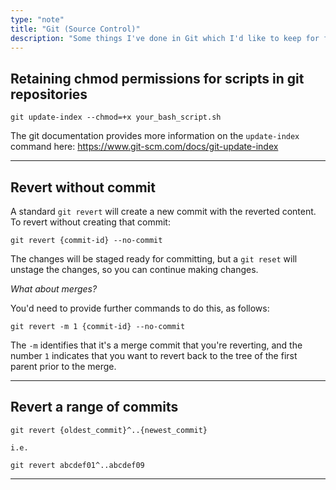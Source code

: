 ```yaml
---
type: "note"
title: "Git (Source Control)"
description: "Some things I've done in Git which I'd like to keep for future reference"
---
```


## Retaining chmod permissions for scripts in git repositories

```
git update-index --chmod=+x your_bash_script.sh
```

The git documentation provides more information on the `update-index` command here: https://www.git-scm.com/docs/git-update-index

-----

## Revert without commit

A standard `git revert` will create a new commit with the reverted content. To revert without creating that commit:

```
git revert {commit-id} --no-commit
```

The changes will be staged ready for committing, but a `git reset` will unstage the changes, so you can continue making changes.

_What about merges?_

You'd need to provide further commands to do this, as follows:

```
git revert -m 1 {commit-id} --no-commit
```

The `-m` identifies that it's a merge commit that you're reverting, and the number `1` indicates that you want to revert back to the tree of the first parent prior to the merge.

-----

## Revert a range of commits

```
git revert {oldest_commit}^..{newest_commit}

i.e.

git revert abcdef01^..abcdef09
```

-----

